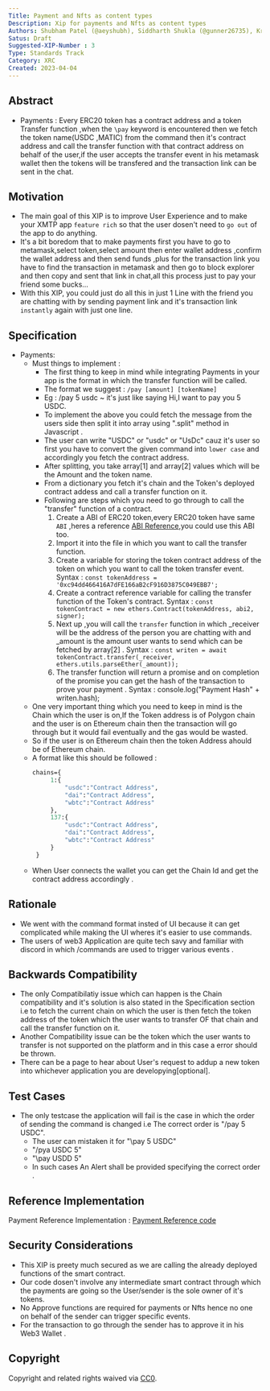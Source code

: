 ```yaml
---
Title: Payment and Nfts as content types
Description: Xip for payments and Nfts as content types 
Authors: Shubham Patel (@aeyshubh), Siddharth Shukla (@gunner26735), Krishn Panchal (@phovious14)
Satus: Draft
Suggested-XIP-Number : 3
Type: Standards Track
Category: XRC
Created: 2023-04-04
---
```


## Abstract

- Payments : Every ERC20 token has a contract address and a token Transfer function ,when the `\pay` keyword is encountered then we fetch the token name(USDC ,MATIC) from the command then it's contract address and call the transfer function with that contract address on behalf of the user,if the user accepts the transfer event in his metamask wallet then the tokens will be transfered and the transaction link can be sent in the chat.  

## Motivation

- The main goal of this XIP is to improve User Experience and to make your XMTP app `feature rich` so that the user dosen't need to `go out` of the app to do anything.
- It's a bit boredom that to make payments first you have to go to metamask,select token,select amount then enter wallet address ,confirm the wallet address and then send funds ,plus for the transaction link you have to find the transaction in metamask and then go to block explorer and then copy and sent that link in chat,all this process just to pay your friend some bucks...
- With this XIP, you could just do all this in just 1 Line with the friend you are chatting with by sending payment link and it's transaction link `instantly` again with just one line.  

## Specification

- Payments:
    - Must things to implement :
        - The first thing to keep in mind while integrating Payments in your app is the format in which the transfer function will be called.
        - The format we suggest : `/pay [amount] [tokenName]`
        - Eg : /pay 5 usdc ~ it's just like saying Hi,I want to pay you 5 USDC.  
        - To implement the above you could fetch the message from the users side then split it into array using ".split" method in Javascript .
        - The user can write "USDC" or "usdc" or "UsDc" cauz it's user so first you have to convert the given command into `lower case` and accordingly you fetch the contract address.
        - After splitting, you take array[1] and array[2] values which will be the Amount and the token name.
        - From a dictionary you fetch it's chain and the Token's deployed contract addess and call a transfer function on it.
        - Following are steps which you need to go through to call the "transfer" function of a contract.
            1. Create a ABI of ERC20 token,every ERC20 token have same `ABI` ,heres a reference [ABI Reference](https://github.com/aeyshubh/XIP-payment-ref/blob/main/tokenAbi.js "ABI reference"),you could use this ABI too.
            2. Import it into the file in which you want to call the transfer function.
            3. Create a variable for storing the token contract address of the token on which you want to call the token transfer event. Syntax :  `const tokenAddress = '0xc94dd466416A7dFE166aB2cF916D3875C049EBB7';`
            4. Create a contract reference variable for calling the transfer function of the Token's contract. Syntax : `const tokenContract = new ethers.Contract(tokenAddress, abi2, signer);`
            5. Next up ,you will call the `transfer` function in which _receiver will be the address of the person you are chatting with and _amount is the amount user wants to send which can be fetched by array[2] . Syntax : `const writen = await tokenContract.transfer(_receiver, ethers.utils.parseEther(_amount));`
            6. The transfer function will return a promise and on completion of the promise you can get the hash of the transaction to prove your payment . Syntax : console.log("Payment Hash" + writen.hash);
    - One very important thing which you need to keep in mind is the Chain which the user is on,If the Token address is of Polygon chain and the user is on Ethereum chain then the transaction will go through but it would fail eventually and the gas would be wasted.
    - So if the user is on Ethereum chain then the token Address ahould be of Ethereum chain.
    - A format like this should be followed :
       ```protobuf 
       chains={
            1:{
                "usdc":"Contract Address",
                "dai":"Contract Address",
                "wbtc":"Contract Address"
            },
            137:{
                "usdc":"Contract Address",
                "dai":"Contract Address",
                "wbtc":"Contract Address"
            }
        }
        ```
    - When User connects the wallet you can get the Chain Id and get the contract address accordingly .
    

## Rationale

- We went with the command format insted of UI because it can get complicated while making the UI wheres it's easier to use commands.
- The users of web3 Application are quite tech savy and familiar with discord in which /commands are used to trigger various events .

## Backwards Compatibility

- The only Compatibilatiy issue which can happen is the Chain compatibility and it's solution is also stated in the Specification section i.e to fetch the current chain on which the user is then fetch the token address of the token which the user wants to transfer OF that chain and call the transfer function on it.
- Another Compatibility issue can be the token which the user wants to transfer is not supported on the platform and in this case a error should be thrown.
- There can be a page to hear about User's request to addup a new token into whichever application you are developying[optional].

## Test Cases

- The only testcase the application will fail is the case in which the order of sending the command is changed i.e The correct order is "/pay 5 USDC".
    - The user can mistaken it for "\pay 5 USDC" 
    - "/pya USDC 5"
    - "\pay USDD 5"
    - In such cases An Alert shall be provided specifying the correct order .

## Reference Implementation

Payment Reference Implementation : [Payment Reference code](https://github.com/aeyshubh/XIP-payment-ref/blob/main/sendPayments.js "Javascript payment code")

## Security Considerations

- This XIP is preety much secured as we are calling the already deployed functions of the smart contract.
- Our code dosen't involve any intermediate smart contract through which the payments are going so the User/sender is the sole owner of it's tokens.
- No Approve functions are required for payments or Nfts hence no one on behalf of the sender can trigger specific events.
- For the transaction to go through the sender has to approve it in his Web3 Wallet .

## Copyright

Copyright and related rights waived via [CC0](https://creativecommons.org/publicdomain/zero/1.0/).
